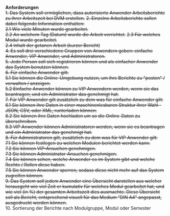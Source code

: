**Anforderungen**  
~~1. Das System soll ermöglichen, dass autorisierte Anwender Arbeitsberichte zu ihrer Arbeitszeit bei DVM erstellen.~~
~~2. Einzelne Arbeitsberichte sollen dabei folgende Information enthalten:~~  
  ~~2.1 Wie viele Minuten wurde gearbeitet.~~  
  ~~2.2 An welchem Tag (Datum) wurde die Arbeit verrichtet.~~ 
  ~~2.3 Für welches Modul wurde gearbeitet.~~  
  ~~2.4 Inhalt der getanen Arbeit (kurzer Bericht)~~  
~~4. Es soll drei verschiedene Gruppen von Anwendern geben: einfache Anwender, VIP Anwender, und Administratoren.~~  
~~5. Jede Person soll sich registrieren können und als einfacher Anwender das System benutzen können.~~  
~~6. Für einfache Anwender gilt:~~  
  ~~5.1 Sie können die Online-Umgebung nutzen, um ihre Berichte zu "posten" / verwalten / anzeigen.~~  
  ~~5.2 Einfache Anwender können zu VIP Anwendern werden, wenn sie das beantragen, und ein Administrator das genehmigt hat.~~  
~~7. Für VIP Anwender gilt zusätzlich zu dem was für einfache Anwender gilt:~~  
  ~~6.1 Sie können ihre Daten in einer maschinenlesbaren Struktur ihrer Wahl - JSON, CSV, oder XML, runterladen können.~~  
  ~~6.2 Sie können ihre Daten hochladen um so die Online-Daten zu überschreiben.~~  
  ~~6.3 VIP Anwender können Administratoren werden, wenn sie es beantragen und ein Administrator das genehmigt hat.~~  
~~8. Für Administratoren gilt, zusätzlich zu dem was für VIP Anwender gilt:~~  
  ~~7.1 Sie können festlegen zu welchen Modulen berichtet werden kann.~~  
  ~~7.2 Sie können VIP-Ansuchen genehmigen.~~  
  ~~7.3 Sie können Administrator-Ansuchen genehmigen.~~  
  ~~7.4 Sie können sehen, welche Anwender es im System gibt und welche Rechte / Rollen diese haben.~~  
  ~~7.5 Sie können Anwender sperren, sodass diese nicht mehr auf das System zugreifen können.~~  
~~9. Das System soll jedem Anwender eine Übersicht darstellen aus welcher herausgeht wie viel Zeit er kumulativ für welches Modul gearbeitet hat, und wie viel (in %) der gesamten Arbeitszeit dies ausmachte. Diese Übersicht soll als Bericht, entsprechend visuell für das Medium "DIN A4" angepasst, ausgedruckt werden können.~~  
10. Sortierung der Berichte nach Modulgruppe, Modul oder Semester
